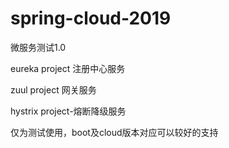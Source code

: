 # spring-cloud-2019
微服务测试1.0

eureka project 注册中心服务

zuul project 网关服务

hystrix project-熔断降级服务

仅为测试使用，boot及cloud版本对应可以较好的支持
